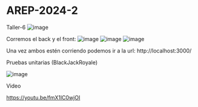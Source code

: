 # AREP-2024-2

Taller-6
![image](https://github.com/user-attachments/assets/d545ff75-39fb-41cc-b88a-e975b38fb17a)

Corremos el back y el front:
![image](https://github.com/user-attachments/assets/b1f0a16c-5ed4-40ce-9248-5b373ddf9df8)
![image](https://github.com/user-attachments/assets/bddd4ad9-d04a-46f9-a92d-2c0afa338a81)
![image](https://github.com/user-attachments/assets/9daed5d1-7498-4333-9dc9-88b91394a96a)

Una vez ambos estén corriendo podemos ir a la url: http://localhost:3000/

Pruebas unitarias (BlackJackRoyale)

![image](https://github.com/user-attachments/assets/df562eda-8d54-4d48-802f-c48104c6551e)

Video

https://youtu.be/fmX1lC0wjOI
